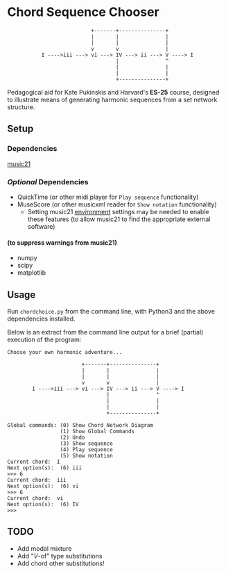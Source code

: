 # Chord Sequence Chooser

```
                           +-------+---------------+
                           |       |               |
                           |       |               |
                           v       v               |
           I ---->iii ---> vi ---> IV ---> ii ---> V ----> I
                                   |               ^
                                   |               |
                                   |               |
                                   +---------------+
```

Pedagogical aid for Kate Pukinskis and Harvard's __ES-25__ course, designed to illustrate means of generating harmonic sequences from a set network structure.

## Setup

### Dependencies
[music21](https://pypi.org/project/music21/)

### _Optional_ Dependencies
* QuickTime (or other midi player for `Play sequence` functionality)
* MuseScore (or other musicxml reader for `Show notation` functionality)
  - Setting music21 [environment](http://web.mit.edu/music21/doc/moduleReference/moduleEnvironment.html) settings may be needed to enable these features (to allow music21 to find the appropriate external software)
#### (to suppress warnings from music21)
* numpy
* scipy
* matplotlib

## Usage
Run `chordchoice.py` from the command line, with Python3 and the above dependencies installed.

Below is an extract from the command line output for a brief (partial) execution of the program:

```
Choose your own harmonic adventure...

                        +-------+---------------+
                        |       |               |
                        |       |               |
                        v       v               |
        I ---->iii ---> vi ---> IV ---> ii ---> V ----> I
                                |               ^
                                |               |
                                |               |
                                +---------------+
        
Global commands: (0) Show Chord Network Diagram
                 (1) Show Global Commands
                 (2) Undo
                 (3) Show sequence
                 (4) Play sequence
                 (5) Show notation
Current chord:  I
Next option(s):  (6) iii
>>> 6
Current chord:  iii
Next option(s):  (6) vi
>>> 6
Current chord:  vi
Next option(s):  (6) IV
>>> 
```

## TODO
* Add modal mixture
* Add "_V_-of" type substitutions
* Add chord other substitutions!

